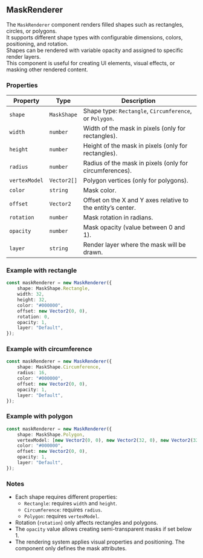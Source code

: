 ## MaskRenderer

The `MaskRenderer` component renders filled shapes such as rectangles, circles, or polygons.  
It supports different shape types with configurable dimensions, colors, positioning, and rotation.  
Shapes can be rendered with variable opacity and assigned to specific render layers.  
This component is useful for creating UI elements, visual effects, or masking other rendered content.

### Properties

| Property      | Type        | Description                                                 |
| ------------- | ----------- | ----------------------------------------------------------- |
| `shape`       | `MaskShape` | Shape type: `Rectangle`, `Circumference`, or `Polygon`.     |
| `width`       | `number`    | Width of the mask in pixels (only for rectangles).          |
| `height`      | `number`    | Height of the mask in pixels (only for rectangles).         |
| `radius`      | `number`    | Radius of the mask in pixels (only for circumferences).     |
| `vertexModel` | `Vector2[]` | Polygon vertices (only for polygons).                       |
| `color`       | `string`    | Mask color.                                                 |
| `offset`      | `Vector2`   | Offset on the X and Y axes relative to the entity’s center. |
| `rotation`    | `number`    | Mask rotation in radians.                                   |
| `opacity`     | `number`    | Mask opacity (value between 0 and 1).                       |
| `layer`       | `string`    | Render layer where the mask will be drawn.                  |

### Example with **rectangle**

```typescript
const maskRenderer = new MaskRenderer({
    shape: MaskShape.Rectangle,
    width: 32,
    height: 32,
    color: "#000000",
    offset: new Vector2(0, 0),
    rotation: 0,
    opacity: 1,
    layer: "Default",
});
```

### Example with **circumference**

```typescript
const maskRenderer = new MaskRenderer({
    shape: MaskShape.Circumference,
    radius: 16,
    color: "#000000",
    offset: new Vector2(0, 0),
    opacity: 1,
    layer: "Default",
});
```

### Example with **polygon**

```typescript
const maskRenderer = new MaskRenderer({
    shape: MaskShape.Polygon,
    vertexModel: [new Vector2(0, 0), new Vector2(32, 0), new Vector2(32, 32), new Vector2(0, 32)],
    color: "#000000",
    offset: new Vector2(0, 0),
    opacity: 1,
    layer: "Default",
});
```

### Notes

-   Each shape requires different properties:
    -   `Rectangle`: requires `width` and `height`.
    -   `Circumference`: requires `radius`.
    -   `Polygon`: requires `vertexModel`.
-   Rotation (`rotation`) only affects rectangles and polygons.
-   The `opacity` value allows creating semi-transparent masks if set below 1.
-   The rendering system applies visual properties and positioning. The component only defines the mask attributes.
